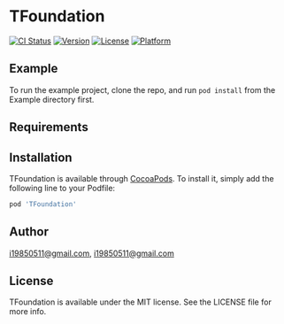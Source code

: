 # TFoundation

[![CI Status](https://img.shields.io/travis/i19850511@gmail.com/TFoundation.svg?style=flat)](https://travis-ci.org/i19850511@gmail.com/TFoundation)
[![Version](https://img.shields.io/cocoapods/v/TFoundation.svg?style=flat)](https://cocoapods.org/pods/TFoundation)
[![License](https://img.shields.io/cocoapods/l/TFoundation.svg?style=flat)](https://cocoapods.org/pods/TFoundation)
[![Platform](https://img.shields.io/cocoapods/p/TFoundation.svg?style=flat)](https://cocoapods.org/pods/TFoundation)

## Example

To run the example project, clone the repo, and run `pod install` from the Example directory first.

## Requirements

## Installation

TFoundation is available through [CocoaPods](https://cocoapods.org). To install
it, simply add the following line to your Podfile:

```ruby
pod 'TFoundation'
```

## Author

i19850511@gmail.com, i19850511@gmail.com

## License

TFoundation is available under the MIT license. See the LICENSE file for more info.
